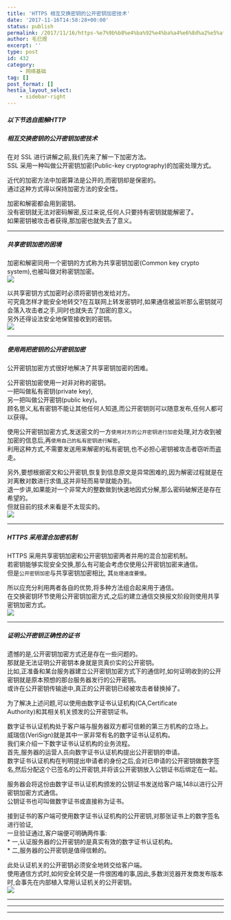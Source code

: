 ```yaml
---
title: 'HTTPS 相互交换密钥的公开密钥加密技术'
date: '2017-11-16T14:58:28+00:00'
status: publish
permalink: /2017/11/16/https-%e7%9b%b8%e4%ba%92%e4%ba%a4%e6%8d%a2%e5%af%86%e9%92%a5%e7%9a%84%e5%85%ac%e5%bc%80%e5%af%86%e9%92%a5%e5%8a%a0%e5%af%86%e6%8a%80%e6%9c%af
author: 毛巳煜
excerpt: ''
type: post
id: 432
category:
    - 网络基础
tag: []
post_format: []
hestia_layout_select:
    - sidebar-right
---
```

##### **以下节选自图解HTTP**

##### **相互交换密钥的公开密钥加密技术**

在对 SSL 进行讲解之前,我们先来了解一下加密方法。  
SSL 采用一种叫做公开密钥加密(Public-key cryptography)的加密处理方式。

近代的加密方法中加密算法是公开的,而密钥却是保密的。  
通过这种方式得以保持加密方法的安全性。

加密和解密都会用到密钥。  
没有密钥就无法对密码解密,反过来说,任何人只要持有密钥就能解密了。  
如果密钥被攻击者获得,那加密也就失去了意义。

- - - - - -

##### **共享密钥加密的困境**

加密和解密同用一个密钥的方式称为共享密钥加密(Common key crypto system),也被叫做对称密钥加密。  
[![](http://qiniu.dev-share.top/image/gongxiangmiyao.jpeg)](http://qiniu.dev-share.top/image/gongxiangmiyao.jpeg)

以共享密钥方式加密时必须将密钥也发给对方。  
可究竟怎样才能安全地转交?在互联网上转发密钥时,如果通信被监听那么密钥就可会落入攻击者之手,同时也就失去了加密的意义。  
另外还得设法安全地保管接收到的密钥。  
[![](http://qiniu.dev-share.top/image/miyaofasongwenti.jpeg)](http://qiniu.dev-share.top/image/miyaofasongwenti.jpeg)

- - - - - -

##### **使用两把密钥的公开密钥加密**

公开密钥加密方式很好地解决了共享密钥加密的困难。

公开密钥加密使用一对非对称的密钥。  
一把叫做私有密钥(private key),  
另一把叫做公开密钥(public key)。  
顾名思义,私有密钥不能让其他任何人知道,而公开密钥则可以随意发布,任何人都可以获得。

使用公开密钥加密方式,发送密文的一方`使用对方的公开密钥进行加密`处理,对方收到被加密的信息后,再`使用自己的私有密钥进行解密`。  
利用这种方式,不需要发送用来解密的私有密钥,也不必担心密钥被攻击者窃听而盗走。

另外,要想根据密文和公开密钥,恢复到信息原文是异常困难的,因为解密过程就是在对离散对数进行求值,这并非轻而易举就能办到。  
退一步讲,如果能对一个非常大的整数做到快速地因式分解,那么密码破解还是存在希望的。  
但就目前的技术来看是不太现实的。  
[![](http://qiniu.dev-share.top/image/feiduichenjiami.jpeg)](http://qiniu.dev-share.top/image/feiduichenjiami.jpeg)

- - - - - -

##### **HTTPS 采用混合加密机制**

HTTPS 采用共享密钥加密和公开密钥加密两者并用的混合加密机制。  
若密钥能够实现安全交换,那么有可能会考虑仅使用公开密钥加密来通信。  
但是`公开密钥加密`与共享密钥加密相比, 其`处理速度要慢`。

所以应充分利用两者各自的优势,将多种方法组合起来用于通信。  
在交换密钥环节使用公开密钥加密方式,之后的建立通信交换报文阶段则使用共享密钥加密方式。  
[![](http://qiniu.dev-share.top/image/hunhejiami.jpeg)](http://qiniu.dev-share.top/image/hunhejiami.jpeg)

- - - - - -

##### **证明公开密钥正确性的证书**

遗憾的是,公开密钥加密方式还是存在一些问题的。  
那就是无法证明公开密钥本身就是货真价实的公开密钥。  
比如,正准备和某台服务器建立公开密钥加密方式下的通信时,如何证明收到的公开密钥就是原本预想的那台服务器发行的公开密钥。  
或许在公开密钥传输途中,真正的公开密钥已经被攻击者替换掉了。

为了解决上述问题,可以使用由数字证书认证机构(CA,Certificate  
Authority)和其相关机关颁发的公开密钥证书。

数字证书认证机构处于客户端与服务器双方都可信赖的第三方机构的立场上。  
威瑞信(VeriSign)就是其中一家非常有名的数字证书认证机构。  
我们来介绍一下数字证书认证机构的业务流程。  
首先,服务器的运营人员向数字证书认证机构提出公开密钥的申请。  
数字证书认证机构在判明提出申请者的身份之后,会对已申请的公开密钥做数字签名,然后分配这个已签名的公开密钥,并将该公开密钥放入公钥证书后绑定在一起。

服务器会将这份由数字证书认证机构颁发的公钥证书发送给客户端,148以进行公开密钥加密方式通信。  
公钥证书也可叫做数字证书或直接称为证书。

接到证书的客户端可使用数字证书认证机构的公开密钥,对那张证书上的数字签名进行验证,  
一旦验证通过,客户端便可明确两件事:  
\* 一,认证服务器的公开密钥的是真实有效的数字证书认证机构。  
\* 二,服务器的公开密钥是值得信赖的。

此处认证机关的公开密钥必须安全地转交给客户端。  
使用通信方式时,如何安全转交是一件很困难的事,因此,多数浏览器开发商发布版本时,会事先在内部植入常用认证机关的公开密钥。  
[![](http://qiniu.dev-share.top/image/zhengshuliucheng.jpeg)](http://qiniu.dev-share.top/image/zhengshuliucheng.jpeg)

- - - - - -

- - - - - -

- - - - - -